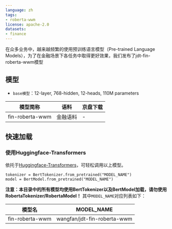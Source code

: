 ```yaml
---
language: zh
tags:
- roberta-wwm
license: apache-2.0
datasets:
- finance
---
```


在众多业务中，越来越频繁的使用预训练语言模型（Pre-trained Language Models），为了在金融场景下各任务中取得更好效果，我们发布了jdt-fin-roberta-wwm模型

## 模型
* `base模型`：12-layer, 768-hidden, 12-heads, 110M parameters  

| 模型简称 | 语料 | 京盘下载 |
| - | - | - |
| fin-roberta-wwm | 金融语料 | - |

## 快速加载
### 使用Huggingface-Transformers
依托于[Huggingface-Transformers](https://github.com/huggingface/transformers)，可轻松调用以上模型。
```
tokenizer = BertTokenizer.from_pretrained("MODEL_NAME")
model = BertModel.from_pretrained("MODEL_NAME")
```
**注意：本目录中的所有模型均使用BertTokenizer以及BertModel加载，请勿使用RobertaTokenizer/RobertaModel！**
其中`MODEL_NAME`对应列表如下：

| 模型名 | MODEL_NAME |
| - | - |
| fin-roberta-wwm | wangfan/jdt-fin-roberta-wwm |


